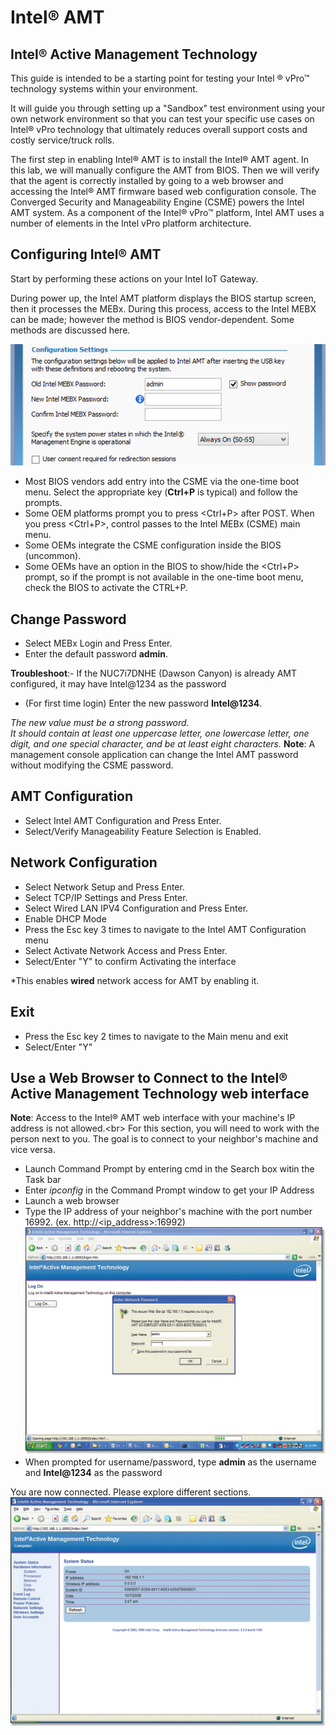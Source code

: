 # Intel® AMT



 ## Intel® Active Management Technology

This guide is intended to be a starting point for testing your Intel ® vPro™ technology systems within your environment.

It will guide you through setting up a "Sandbox" test environment using your own network environment so that you can test your specific use cases on Intel® vPro technology that ultimately reduces overall support costs and costly service/truck rolls.

The first step in enabling Intel® AMT is to install the Intel® AMT agent. In this lab, we will manually configure the AMT from BIOS. Then we will verify that the agent is correctly installed by going to a web browser and accessing the Intel® AMT firmware based web configuration console. The Converged Security and Manageability Engine (CSME) powers the Intel AMT system. As a component of the Intel® vPro™ platform, Intel AMT uses a number of elements in the Intel vPro platform architecture.
## Configuring Intel® AMT

Start by performing these actions on your Intel IoT Gateway.

During power up, the Intel AMT platform displays the BIOS startup screen, then it processes the MEBx. During this process, access to the Intel MEBX can be made; however the method is BIOS vendor-dependent. Some methods are discussed here.

![](images/AMT010.png)
*   Most BIOS vendors add entry into the CSME via the one-time boot menu. Select the appropriate key (**Ctrl+P** is typical) and follow the prompts.
*   Some OEM platforms prompt you to press <Ctrl+P> after POST. When you press <Ctrl+P>, control passes to the Intel MEBx (CSME) main menu.
*   Some OEMs integrate the CSME configuration inside the BIOS (uncommon).
*   Some OEMs have an option in the BIOS to show/hide the <Ctrl+P> prompt, so if the prompt is not available in the one-time boot menu, check the BIOS to activate the CTRL+P.

## Change Password
* Select MEBx Login and Press Enter.
* Enter the default password **admin**.

**Troubleshoot**:- If the NUC7i7DNHE (Dawson Canyon) is already AMT configured, it may have Intel@1234 as the password

*   (For first time login) Enter the new password **Intel@1234**.

*The new value must be a strong password.<br/>
It should contain at least one uppercase letter, one lowercase letter, one digit, and one special character, and be at least eight characters.*
**Note**: A management console application can change the Intel AMT password without modifying the CSME password.

## AMT Configuration
*   Select Intel AMT Configuration and Press Enter.
*   Select/Verify Manageability Feature Selection is Enabled.

## Network Configuration
*   Select Network Setup and Press Enter.
*   Select TCP/IP Settings and Press Enter.
*   Select Wired LAN IPV4 Configuration and Press Enter.
*   Enable DHCP Mode
*   Press the Esc key 3 times to navigate to the Intel AMT Configuration menu
*   Select Activate Network Access and Press Enter.
*   Select/Enter "Y" to confirm Activating the interface

*This enables **wired** network access for AMT by enabling it.

## Exit
*   Press the Esc key 2 times to navigate to the Main menu and exit
*   Select/Enter "Y"

## Use a Web Browser to Connect to the Intel® Active Management Technology web interface
**Note**: Access to the Intel® AMT web interface with your machine's IP address is not allowed.<br\>
For this section, you will need to work with the person next to you.
The goal is to connect to your neighbor's machine and vice versa.

*   Launch Command Prompt by entering cmd in the Search box witin the Task bar
*   Enter *ipconfig* in the Command Prompt window to get your IP Address
*   Launch a web browser
*   Type the IP address of your neighbor's machine with the port number 16992. (ex. http://<ip_address>:16992)
![](images/002-Intel-AMT-Web-Browser-Login-Screen.jpg)
*   When prompted for username/password, type **admin** as the username and **Intel@1234** as the password

You are now connected. Please explore different sections.
![](images/003-Intel-AMT-Web-Browser-Screen.jpg)

